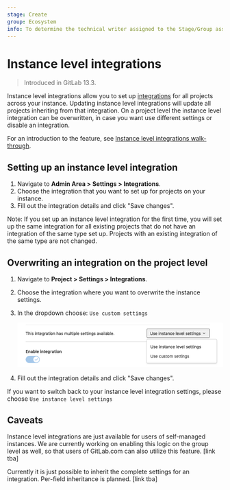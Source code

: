 ```yaml
---
stage: Create
group: Ecosystem
info: To determine the technical writer assigned to the Stage/Group associated with this page, see https://about.gitlab.com/handbook/engineering/ux/technical-writing/#designated-technical-writers
---
```


# Instance level integrations

> Introduced in GitLab 13.3.

Instance level integrations allow you to set up [integrations](../overview.md) for all projects across your instance.
Updating instance level integrations will update all projects inheriting from that integration.
On a project level the instance level integration can be overwritten, in case you want use different settings or disable
an integration. 

<i class="fa fa-youtube-play youtube" aria-hidden="true"></i>
For an introduction to the feature, see [Instance level integrations walk-through](https://youtu.be/bGq-MH--5BE).

## Setting up an instance level integration

1.  Navigate to **Admin Area > Settings > Integrations**.
2.  Choose the integration that you want to set up for projects on your instance.
3.  Fill out the integration details and click "Save changes".

Note: If you set up an instance level integration for the first time, you will set up the same integration for all existing projects that do not have an integration of the same type set up. Projects with an existing integration of the same type are not changed.

## Overwriting an integration on the project level

1.  Navigate to **Project > Settings > Integrations**.
2.  Choose the integration where you want to overwrite the instance settings.
3.  In the dropdown choose: `Use custom settings`

    ![](./img/instance_level_dropdown.png)

4.  Fill out the integration details and click "Save changes".

If you want to switch back to your instance level integration settings, please choose `Use instance level settings`

## Caveats

Instance level integrations are just available for users of self-managed instances. We are currently working on enabling this logic on the group level as well, so that users of GitLab.com can also utilize this feature. [link tba]

Currently it is just possible to inherit the complete settings for an integration. Per-field inheritance is planned. [link tba]
